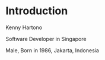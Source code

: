 # Introduction

Kenny Hartono

Software Developer in Singapore

Male, Born in 1986, Jakarta, Indonesia
